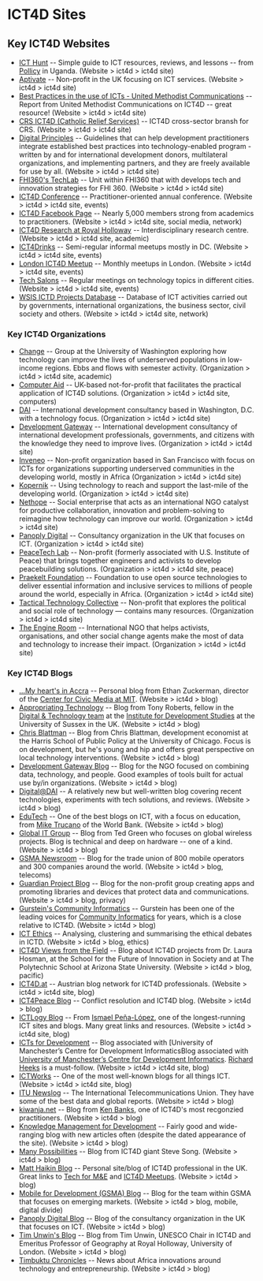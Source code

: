 # ICT4D Sites

## Key ICT4D Websites

- [ICT Hunt](http://icthunt.pollicy.org/) -- Simple guide to ICT resources, reviews, and lessons -- from [Pollicy](http://pollicy.org/) in Uganda. (Website > ict4d > ict4d site)
- [Aptivate](http://www.aptivate.org/) -- Non-profit in the UK focusing on ICT services. (Website > ict4d > ict4d site)
- [Best Practices in the use of ICTs - United Methodist Communications](http://ow.ly/uLrRM) -- Report from United Methodist Communications on ICT4D -- great resource! (Website > ict4d > ict4d site)
- [CRS ICT4D (Catholic Relief Services)](https://www.crs.org/our-work-overseas/ict4d) -- ICT4D cross-sector bransh for CRS. (Website > ict4d > ict4d site)
- [Digital Principles](http://digitalprinciples.org/) -- Guidelines that can help development practitioners integrate established best practices into technology-enabled program - written by and for international development donors, multilateral organizations, and implementing partners, and they are freely available for use by all. (Website > ict4d > ict4d site)
- [FHI360's TechLab](https://www.fhi360.org/technology) -- Unit within FHI360 that with develops tech and innovation strategies for FHI 360. (Website > ict4d > ict4d site)
- [ICT4D Conference](http://www.ict4dconference.org/) -- Practitioner-oriented annual conference. (Website > ict4d > ict4d site, events)
- [ICT4D Facebook Page](https://www.facebook.com/groups/2553350463/) -- Nearly 5,000 members strong from academics to practitioners. (Website > ict4d > ict4d site, social media, network)
- [ICT4D Research at Royal Holloway](https://pure.royalholloway.ac.uk/portal/en/organisations/ict4d%28f83bef29-7ae0-4304-afd9-4643ef12e195%29.html) -- Interdisciplinary research centre. (Website > ict4d > ict4d site, academic)
- [ICT4Drinks](http://ict4drinks.com/) -- Semi-regular informal meetups mostly in DC. (Website > ict4d > ict4d site, events)
- [London ICT4D Meetup](https://www.meetup.com/London-ICT4D/) -- Monthly meetups in London. (Website > ict4d > ict4d site, events)
- [Tech Salons](http://technologysalon.org/) -- Regular meetings on technology topics in different cities. (Website > ict4d > ict4d site, events)
- [WSIS ICTD Projects Database](http://groups.itu.int/Default.aspx?tabid=788) -- Database of ICT activities carried out by governments, international organizations, the business sector, civil society and others. (Website > ict4d > ict4d site, network)



### Key ICT4D Organizations


- [Change](http://change.washington.edu) -- Group at the University of Washington exploring how technology can improve the lives of underserved populations in low-income regions. Ebbs and flows with semester activity. (Organization > ict4d > ict4d site, academic)
- [Computer Aid](http://computeraid.org) -- UK-based not-for-profit that facilitates the practical application of ICT4D solutions. (Organization > ict4d > ict4d site, computers)
- [DAI](http://dai.com) -- International development consultancy based in Washington, D.C. with a technology focus. (Organization > ict4d > ict4d site)
- [Development Gateway](http://developmentgateway.org) -- International development consultancy of international development professionals, governments, and citizens with the knowledge they need to improve lives. (Organization > ict4d > ict4d site)
- [Inveneo](http://www.inveneo.org/) -- Non-profit organization based in San Francisco with focus on ICTs for organizations supporting underserved communities in the developing world, mostly in Africa (Organization > ict4d > ict4d site)
- [Kopernik](https://kopernik.info/) -- Using technology to reach and support the last-mile of the developing world. (Organization > ict4d > ict4d site)
- [Nethope](http://nethope.org/) -- Social enterprise that acts as an international NGO catalyst for productive collaboration, innovation and problem-solving to reimagine how technology can improve our world. (Organization > ict4d > ict4d site)
- [Panoply Digital](https://www.panoplydigital.com) -- Consultancy organization in the UK that focuses on ICT. (Organization > ict4d > ict4d site)
- [PeaceTech Lab](http://www.peacetechlab.org/) -- Non-profit (formerly associated with U.S. Institute of Peace) that brings together engineers and activists to develop peacebuilding solutions. (Organization > ict4d > ict4d site, peace)
- [Praekelt Foundation](http://praekeltfoundation.org) -- Foundation to use open source technologies to deliver essential information and inclusive services to millions of people around the world, especially in Africa. (Organization > ict4d > ict4d site)
- [Tactical Technology Collective](https://tacticaltech.org/) -- Non-profit that explores the political and social role of technology — contains many resources. (Organization > ict4d > ict4d site)
- [The Engine Room](https://www.theengineroom.org/) -- International NGO that helps activists, organisations, and other social change agents make the most of data and technology to increase their impact. (Organization > ict4d > ict4d site)


### Key ICT4D Blogs

- [...My heart's in Accra](http://www.ethanzuckerman.com/blog) -- Personal blog from Ethan Zuckerman, director of the [Center for Civic Media at MIT](http://civic.mit.edu/). (Website > ict4d > blog)
- [Appropriating Technology](http://appropriatingtechnology.org) -- Blog from Tony Roberts, fellow in the [Digital & Technology team](https://www.ids.ac.uk/team/digital) at the [Institute for Development Studies](http://www.ids.ac.uk/) at the University of Sussex in the UK. (Website > ict4d > blog)
- [Chris Blattman](http://chrisblattman.com) -- Blog from Chris Blattman, development economist at the Harris School of Public Policy at the University of Chicago. Focus is on development, but he's young and hip and offers great perspective on local technology interventions. (Website > ict4d > blog)
- [Development Gateway Blog](http://www.developmentgateway.org/blog) -- Blog for the NGO focused on combining data, technology, and people. Good examples of tools built for actual use by/in organizations. (Website > ict4d > blog)
- [Digital@DAI](https://dai-global-digital.com/) -- A relatively new but well-written blog covering recent technologies, experiments with tech solutions, and reviews. (Website > ict4d > blog)
- [EduTech](http://blogs.worldbank.org/edutech/) -- One of the best blogs on ICT, with a focus on education, from [Mike Trucano](http://blogs.worldbank.org/team/michael-trucano) of the World Bank. (Website > ict4d > blog)
- [Global IT Group](http://globalitgroup.blogspot.com/) -- Blog from Ted Green who focuses on global wireless projects. Blog is technical and deep on hardware -- one of a kind. (Website > ict4d > blog)
- [GSMA Newsroom](https://www.gsma.com/newsroom/) -- Blog for the trade union of 800 mobile operators and 300 companies around the world. (Website > ict4d > blog, telecoms)
- [Guardian Project Blog](https://guardianproject.info/blog/) -- Blog for the non-profit group creating apps and promoting libraries and devices that protect data and communications. (Website > ict4d > blog, privacy)
- [Gurstein's Community Informatics](https://gurstein.wordpress.com) -- Gurstein has been one of the leading voices for [Community Informatics](https://en.wikipedia.org/wiki/Community_informatics) for years, which is a close relative to ICT4D. (Website > ict4d > blog)
- [ICT Ethics](https://ictdethics.wordpress.com/) -- Analysing, clustering and summarising the ethical debates in ICTD. (Website > ict4d > blog, ethics)
- [ICT4D Views from the Field](https://ict4dviewsfromthefield.wordpress.com) -- Blog about ICT4D projects from Dr. Laura Hosman, at the School for the Future of Innovation in Society and at The Polytechnic School at Arizona State University. (Website > ict4d > blog, pacific)
- [ICT4D.at](http://www.ict4d.at) -- Austrian blog network for ICT4D professionals. (Website > ict4d > ict4d site, blog)
- [ICT4Peace Blog](https://ict4peace.wordpress.com) -- Conflict resolution and ICT4D blog. (Website > ict4d > blog)
- [ICTLogy Blog](http://ictlogy.net/ict4dblog/) -- From [Ismael Peña-López](http://ictlogy.net/about-me/), one of the longest-running ICT sites and blogs. Many great links and resources. (Website > ict4d > ict4d site, blog)
- [ICTs for Development](https://ict4dblog.wordpress.com) -- Blog associated with [University of Manchester’s Centre for Development InformaticsBlog associated with [University of Manchester’s Centre for Development Informatics](http://www.cdi.manchester.ac.uk/). [Richard Heeks](https://ict4dblog.wordpress.com/author/richardheeks/) is a must-follow. (Website > ict4d > ict4d site, blog)
- [ICTWorks](http://www.ictworks.org/) -- One of the most well-known blogs for all things ICT. (Website > ict4d > ict4d site, blog)
- [ITU Newslog](http://www.itu.int/en/Pages/default.aspx) -- The International Telecommunications Union. They have some of the best data and global reports. (Website > ict4d > blog)
- [kiwanja.net](http://www.kiwanja.net) -- Blog from [Ken Banks](http://www.kiwanja.net/kenbanks), one of ICT4D's most recgonzied practitioners. (Website > ict4d > blog)
- [Knowledge Management for Development](http://www.km4dev.org/profiles/blog/list) -- Fairly good and wide-ranging blog with new articles often (despite the dated appearance of the site). (Website > ict4d > blog)
- [Many Possibilities](https://manypossibilities.net) -- Blog from ICT4D giant Steve Song. (Website > ict4d > blog)
- [Matt Haikin Blog](https://matthaikin.com) -- Personal site/blog of ICT4D professional in the UK. Great links to [Tech for M&E](https://matthaikin.com/useful-tech-for-monitoring-evaluation/) and [ICT4D Meetups](https://matthaikin.com/ict4d-meets/). (Website > ict4d > blog)
- [Mobile for Development (GSMA) Blog](https://www.gsma.com/mobilefordevelopment/) -- Blog for the team within GSMA that focuses on emerging markets. (Website > ict4d > blog, mobile, digital divide)
- [Panoply Digital Blog](https://www.panoplydigital.com/blog/) -- Blog of the consultancy organization in the UK that focuses on ICT. (Website > ict4d > blog)
- [Tim Unwin's Blog](https://unwin.wordpress.com/) -- Blog from Tim Unwin, UNESCO Chair in ICT4D and Emeritus Professor of Geography at Royal Holloway, University of London. (Website > ict4d > blog)
- [Timbuktu Chronicles](http://timbuktuchronicles.blogspot.com/) -- News about Africa innovations around technology and entrepreneurship. (Website > ict4d > blog)
